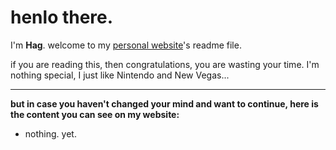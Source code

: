 # henlo there.

I'm **Hag**. welcome to my [personal website](hagretek.github.io)'s readme file.

if you are reading this, then congratulations, you are wasting your time. I'm nothing special, I just like Nintendo and New Vegas...

---

**but in case you haven't changed your mind and want to continue, here is the content you can see on my website:**
- nothing. yet.

